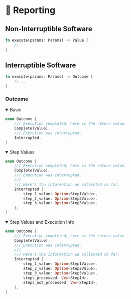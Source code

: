 # 📃 Reporting

## Non-Interruptible Software

```rust ,ignore
fn execute(params: Params) -> Value {
    // ..
}
```

## Interruptible Software

```rust ,ignore
fn execute(params: Params) -> Outcome {
    // ..
}
```

### Outcome

<details open>
<summary>Basic</summary>

```rust ,ignore
enum Outcome {
    /// Execution completed, here is the return value.
    Complete(Value),
    /// Execution was interrupted.
    Interrupted,
}
```

</details>

<details open>
<summary>Step Values</summary>

```rust ,ignore
enum Outcome {
    /// Execution completed, here is the return value.
    Complete(Value),
    /// Execution was interrupted.
    ///
    /// Here's the information we collected so far.
    Interrupted {
        step_1_value: Option<Step1Value>,
        step_2_value: Option<Step2Value>,
        step_3_value: Option<Step3Value>,
    },
}
```

</details>

<details open>
<summary>Step Values and Execution Info</summary>

```rust ,ignore
enum Outcome {
    /// Execution completed, here is the return value.
    Complete(Value),
    /// Execution was interrupted.
    ///
    /// Here's the information we collected so far.
    Interrupted {
        step_1_value: Option<Step1Value>,
        step_2_value: Option<Step2Value>,
        step_3_value: Option<Step3Value>,
        steps_processed: Vec<StepId>,
        steps_not_processed: Vec<StepId>,
    },
}
```

</details>

<!--
1. Reporting is about what we tell the caller of our code, alongside what they asked.
2. Normally when we write code, we return the value that the code is meant to compute.
3. When we write interruptible software, we're not only returning a value, but also reporting on what happened.
4. In this basic `Outcome`, we return the value if the execution is complete, or we tell the caller that we were interrupted, so there is no value to return.
5. We can be more informative, by collecting the values produced by each step, and if we are interrupted, we return those values within our response.
6. Finally, we can also keep track of the steps that we have executed, and steps that we have not executed, and include that in our response.
7. All of this is in preparation for, if we want to resume execution, we have enough information to restart, where we last stopped.
-->
